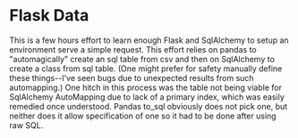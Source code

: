 # Flask Data

This is a few hours effort to learn enough Flask and SqlAlchemy to setup an environment serve a simple request. This effort relies on pandas to "automagically" create an sql table from csv and then on SqlAlchemy to create a class from sql table. (One might prefer for safety manually define these things--I've seen bugs due to unexpected results from such automapping.) One hitch in this process was the table not being viable for SqlAlchemy AutoMapping due to lack of a primary index, which was easily remedied once understood. Pandas to_sql obviously does not pick one, but neither does it allow specification of one so it had to be done after using raw SQL.